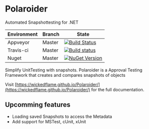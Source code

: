 # Polaroider
Automated Snapshottesting for .NET

| Environment | Branch | State |
|---|---|---|
| Appveyor | Master | [![Build Status](https://travis-ci.org/WickedFlame/Polaroider.svg?branch=master)](https://travis-ci.org/WickedFlame/Polaroider) |
| Travis-ci | Master | [![Build status](https://ci.appveyor.com/api/projects/status/3v8mpq0p35vlegda?svg=true)](https://ci.appveyor.com/project/chriswalpen/polaroider) |
| Nuget | Master | [![NuGet Version](https://img.shields.io/nuget/v/polaroider.svg?style=flat)](https://www.nuget.org/packages/polaroider/) |

Simplify UnitTesting with snapshots.
Polaroider is a Approval Testing Framework that creates and compares snapshots of objects

Visit [https://wickedflame.github.io/Polaroider/](https://wickedflame.github.io/Polaroider/) for the full documentation.

## Upcomming features
- Loading saved Snapshots to access the Metadata
- Add support for MSTest, cUnit, xUnit